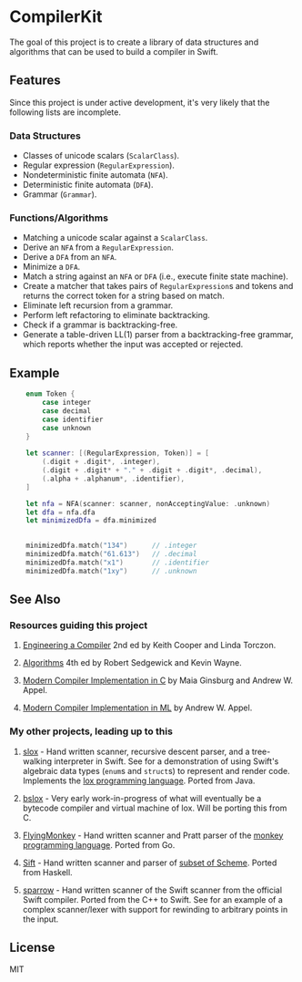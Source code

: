# CompilerKit

The goal of this project is to create a library of data structures and algorithms that can be used to build a compiler in Swift.

## Features

Since this project is under active development, it's very likely that the following lists are incomplete.

### Data Structures

- Classes of unicode scalars (`ScalarClass`).
- Regular expression (`RegularExpression`).
- Nondeterministic finite automata (`NFA`).
- Deterministic finite automata (`DFA`).
- Grammar (`Grammar`).

### Functions/Algorithms

- Matching a unicode scalar against a `ScalarClass`.
- Derive an `NFA` from a `RegularExpression`.
- Derive a `DFA` from an `NFA`.
- Minimize a `DFA`.
- Match a string against an `NFA` or `DFA` (i.e., execute finite state machine).
- Create a matcher that takes pairs of `RegularExpression`s and tokens and returns the correct token for a string based on match.
- Eliminate left recursion from a grammar.
- Perform left refactoring to eliminate backtracking.
- Check if a grammar is backtracking-free.
- Generate a table-driven LL(1) parser from a backtracking-free grammar, which reports whether the input was accepted or rejected.

## Example

```swift
    enum Token {
        case integer
        case decimal
        case identifier
        case unknown
    }
    
    let scanner: [(RegularExpression, Token)] = [
        (.digit + .digit*, .integer),
        (.digit + .digit* + "." + .digit + .digit*, .decimal),
        (.alpha + .alphanum*, .identifier),
    ]

    let nfa = NFA(scanner: scanner, nonAcceptingValue: .unknown)
    let dfa = nfa.dfa
    let minimizedDfa = dfa.minimized
                

    minimizedDfa.match("134")      // .integer
    minimizedDfa.match("61.613")   // .decimal
    minimizedDfa.match("x1")       // .identifier
    minimizedDfa.match("1xy")      // .unknown
```

## See Also

### Resources guiding this project

1. [Engineering a Compiler](https://www.cs.rice.edu/~keith/Errata.html) 2nd ed by Keith Cooper and Linda Torczon.

2. [Algorithms](https://algs4.cs.princeton.edu/home/) 4th ed by Robert Sedgewick and Kevin Wayne.

3. [Modern Compiler Implementation in C](https://www.cs.princeton.edu/~appel/modern/c/) by Maia Ginsburg and Andrew W. Appel.

4. [Modern Compiler Implementation in ML](https://www.cs.princeton.edu/~appel/modern/ml/) by Andrew W. Appel.

### My other projects, leading up to this

1. [slox](https://github.com/hashemi/slox) - Hand written scanner, recursive descent parser, and a tree-walking interpreter in Swift. See for a demonstration of using Swift's algebraic data types (`enum`s and `struct`s) to represent and render code. Implements the [lox programming language](http://www.craftinginterpreters.com). Ported from Java.

2. [bslox](https://github.com/hashemi/bslox) - Very early work-in-progress of what will eventually be a bytecode compiler and virtual machine of lox. Will be porting this from C.

3. [FlyingMonkey](https://github.com/hashemi/FlyingMonkey) - Hand written scanner and Pratt parser of the [monkey programming language](https://interpreterbook.com). Ported from Go.

4. [Sift](https://github.com/hashemi/Sift) - Hand written scanner and parser of [subset of Scheme](https://en.wikibooks.org/wiki/Write_Yourself_a_Scheme_in_48_Hours). Ported from Haskell.

5. [sparrow](https://github.com/hashemi/sparrow/blob/master/sparrow/Lexer.swift) - Hand written scanner of the Swift scanner from the official Swift compiler. Ported from the C++ to Swift. See for an example of a complex scanner/lexer with support for rewinding to arbitrary points in the input.

## License
MIT